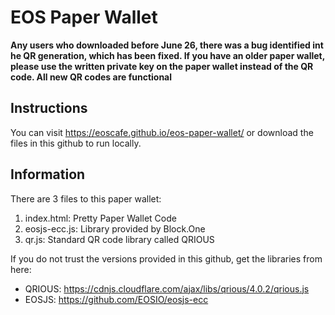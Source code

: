 # EOS Paper Wallet

**Any users who downloaded before June 26, there was a bug identified int he QR generation, which has been fixed. If you have an older paper wallet, please use the written private key on the paper wallet instead of the QR code. All new QR codes are functional**

## Instructions
You can visit https://eoscafe.github.io/eos-paper-wallet/ or download the files in this github to run locally.

## Information
There are 3 files to this paper wallet:
1. index.html: Pretty Paper Wallet Code
2. eosjs-ecc.js: Library provided by Block.One
3. qr.js: Standard QR code library called QRIOUS

If you do not trust the versions provided in this github, get the libraries from here:  
- QRIOUS: https://cdnjs.cloudflare.com/ajax/libs/qrious/4.0.2/qrious.js
- EOSJS: https://github.com/EOSIO/eosjs-ecc
